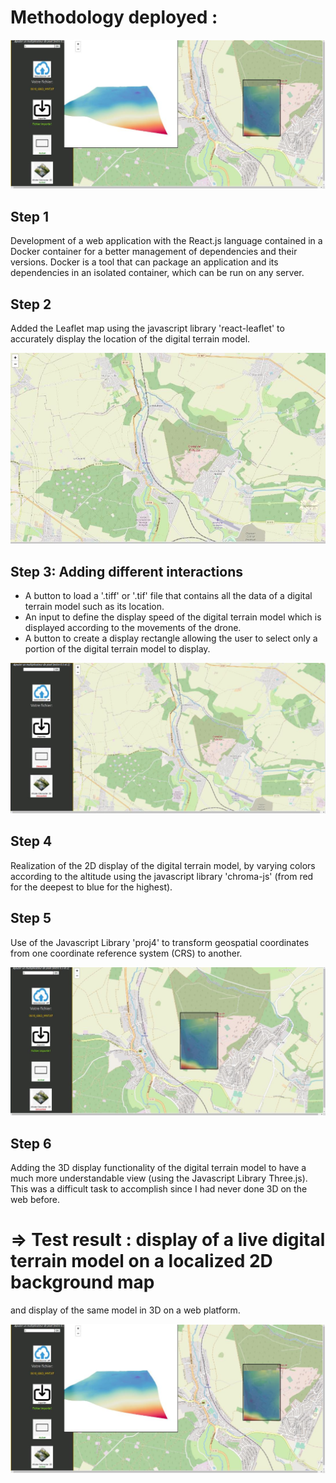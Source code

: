 # Methodology deployed :

![](./AssetsReadme/result.png)

## Step 1

Development of a web application with the React.js language contained in a Docker
container for a better management of dependencies and their versions. Docker is a tool that
can package an application and its dependencies in an isolated container, which can be run
on any server.

## Step 2

Added the Leaflet map using the javascript library 'react-leaflet' to accurately display the
location of the digital terrain model.

![](./AssetsReadme/map.png)

## Step 3: Adding different interactions

- A button to load a '.tiff' or '.tif' file that contains all the data of a digital terrain model
such as its location.
- An input to define the display speed of the digital terrain model which is displayed
according to the movements of the drone.
- A button to create a display rectangle allowing the user to select only a portion of the
digital terrain model to display.

![](./AssetsReadme/feature.png)

## Step 4

Realization of the 2D display of the digital terrain model, by varying colors according to the
altitude using the javascript library 'chroma-js' (from red for the deepest to blue for the highest).

## Step 5

Use of the Javascript Library 'proj4' to transform geospatial coordinates from one coordinate
reference system (CRS) to another.

![](./AssetsReadme/color.png)

## Step 6

Adding the 3D display functionality of the digital terrain model to have a much more
understandable view (using the Javascript Library Three.js). This was a difficult task to
accomplish since I had never done 3D on the web before.

# => Test result : display of a live digital terrain model on a localized 2D background map
and display of the same model in 3D on a web platform.

![](./AssetsReadme/result.png)


